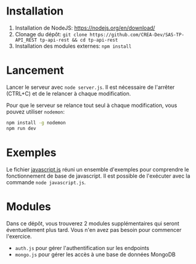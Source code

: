 # Installation

1.  Installation de NodeJS: https://nodejs.org/en/download/
2.  Clonage du dépôt: `git clone https://github.com/CREA-Dev/SAS-TP-API_REST tp-api-rest && cd tp-api-rest`
3.  Installation des modules externes: `npm install`

# Lancement

Lancer le serveur avec `node server.js`.
Il est nécessaire de l'arrêter (CTRL+C) et de le relancer à chaque modification.

Pour que le serveur se relance tout seul à chaque modification, vous pouvez utiliser `nodemon`:

```bash
npm install -g nodemon
npm run dev
```

# Exemples

Le fichier [javascript.js](javascript.js) réuni un ensemble d'exemples pour comprendre le fonctionnement de base de javascript.
Il est possible de l'exécuter avec la commande `node javascript.js`.

# Modules

Dans ce dépôt, vous trouverez 2 modules supplémentaires qui seront éventuellement plus tard.
Vous n'en avez pas besoin pour commencer l'exercice.

* `auth.js` pour gérer l'authentification sur les endpoints
* `mongo.js` pour gérer les accès à une base de données MongoDB
